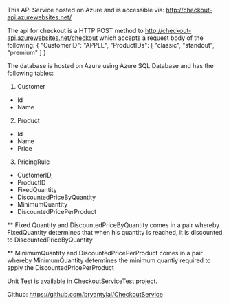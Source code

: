 This API Service hosted on Azure and is accessible via: http://checkout-api.azurewebsites.net/

The api for checkout is a HTTP POST method to http://checkout-api.azurewebsites.net/checkout which accepts a request body of the following:
{
   "CustomerID": "APPLE",
   "ProductIDs": [
      "classic",
	  "standout",
	  "premium"
   ]
}

The database ia hosted on Azure using Azure SQL Database and has the following tables:
1. Customer
- Id
- Name

2. Product
- Id
- Name
- Price

3. PricingRule
- CustomerID,
- ProductID
- FixedQuantity
- DiscountedPriceByQuantity
- MinimumQuantity
- DiscountedPricePerProduct

** Fixed Quantity and DiscountedPriceByQuantity comes in a pair whereby FixedQuantity determines that when his quantity is reached, it is discounted to DiscountedPriceByQuantity

** MinimumQuantity and DiscountedPricePerProduct comes in a pair whereby MinimumQuantity determines the minimum quantiy required to apply the DiscountedPricePerProduct

Unit Test is available in CheckoutServiceTest project.

Github: https://github.com/bryantylai/CheckoutService